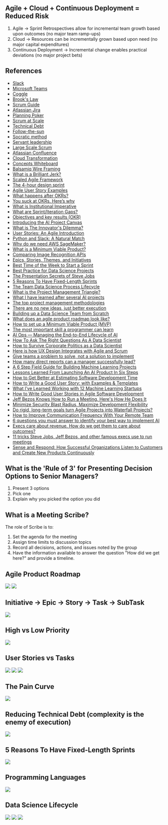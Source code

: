 ## Agile + Cloud + Continuous Deployment = Reduced Risk
1) Agile -> Sprint Retrospectives allow for incremental team growth based upon outcomes (no major team ramp-ups)
2) Cloud -> Resources can be incrementally grown based upon need (no major capital expenditures)
3) Continuous Deployment -> Incremental change enables practical deviations (no major project bets)

## References
* [Slack](https://slack.com/intl/en-ca/)
* [Microsoft Teams](https://en.wikipedia.org/wiki/Microsoft_Teams)
* [Coggle](https://coggle.it)
* [Brook's Law](https://en.wikipedia.org/wiki/Brooks%27s_law)
* [Scrum Guide](https://www.scrumguides.org/index.html)
* [Atlassian Jira](https://www.atlassian.com/software/jira?r=APMT)
* [Planning Poker](https://en.wikipedia.org/wiki/Planning_poker)
* [Scrum at Scale](https://www.scrumatscale.com/scrum-at-scale-guide-read-online/)
* [Technical Debt](https://en.wikipedia.org/wiki/Technical_debt)
* [Follow-the-sun](https://en.wikipedia.org/wiki/Follow-the-sun)
* [Socratic method](https://en.wikipedia.org/wiki/Socratic_method)
* [Servant leadership](https://en.wikipedia.org/wiki/Servant_leadership)
* [Large Scale Scrum](https://less.works)
* [Atlassian Confluence](https://www.atlassian.com/software/confluence)
* [Cloud Transformation](https://www.dynatrace.com/news/blog/what-i-learned-in-my-80-hours-with-singapore-cloud-transformation-leaders/)
* [Concepts Whiteboard](https://concepts.app/en/)
* [Balsamiq Wire Framing](https://balsamiq.com/?gclid=Cj0KCQjwj_XpBRCCARIsAItJiuQfOalumnddzhZm1-dGZt7jCQE7og5dvvzTDXfTgsJzOtnt2jufwQcaAsmOEALw_wcB)
* [What is a Brilliant Jerk?](https://www.inc.com/jim-schleckser/why-netflix-doesn-t-tolerate-brilliant-jerks.html)
* [Scaled Agile Framework](https://www.scaledagileframework.com)
* [The 4-hour design sprint](https://ux.shopify.com/the-4-hour-design-sprint-b05b516cede7)
* [Agile User Story Examples](https://tech.gsa.gov/guides/user_story_example/)
* [What happens after OKRs?](https://medium.com/pminsider/what-happens-after-okrs-2c64a8c27974)
* [You suck at OKRs. Here’s why](https://medium.com/@jboogie/you-suck-at-okrs-heres-why-84e7bf2836d3)
* [What is Institutional Imperative](https://www.allbusiness.com/how-to-avoid-the-institutional-imperative-14597416-1.html)
* [What are Sprint/Iteration Gaps?](https://community.versionone.com/VersionOne/VersionOne_Basics/Common_Questions/What_are_Sprint%2F%2FIteration_Gaps%3F)
* [Objectives and key results (OKR)](https://en.wikipedia.org/wiki/OKR)
* [Introducing the AI Project Canvas](https://towardsdatascience.com/introducing-the-ai-project-canvas-e88e29eb7024)
* [What is The Innovator's Dilemma?](https://en.wikipedia.org/wiki/The_Innovator%27s_Dilemma)
* [User Stories: An Agile Introduction](http://www.agilemodeling.com/artifacts/userStory.htm)
* [Python and Slack: A Natural Match](https://towardsdatascience.com/python-and-slack-a-natural-match-60b136883d4d)
* [Why do we need AWS SageMaker?](https://towardsdatascience.com/why-do-we-need-aws-sagemaker-79bce465f19f)
* [What is a Minimum Viable Product?](https://en.wikipedia.org/wiki/Minimum_viable_product)
* [Comparing Image Recognition APIs](https://www.upwork.com/hiring/data/comparing-image-recognition-apis/)
* [Epics, Stories, Themes, and Initiatives](https://www.atlassian.com/agile/project-management/epics-stories-themes)
* [Best Time of the Week to Start a Sprint](https://www.scrumalliance.org/community/articles/2016/october/best-time-of-the-week-to-start-a-sprint)
* [Best Practice for Data Science Projects](https://towardsdatascience.com/best-practice-for-data-science-projects-d91193fbd0ff)
* [The Presentation Secrets of Steve Jobs](https://www.slideshare.net/cvgallo/the-presentation-secrets-of-steve-jobs-2609477)
* [5 Reasons To Have Fixed-Length Sprints](https://www.knowledgehut.com/blog/agile/5-reasons-to-have-fixed-length-sprints)
* [The Team Data Science Process Lifecycle](https://docs.microsoft.com/en-us/azure/machine-learning/team-data-science-process/overview)
* [What is the Project Management Triangle?](https://en.wikipedia.org/wiki/Project_management_triangle)
* [What I have learned after several AI projects](https://medium.com/predict/what-i-have-learned-after-several-ai-projects-131e345ac5cd)
* [The top project management methodologies](https://monday.com/blog/top-project-management-methodologies/)
* [There are no new ideas, just better execution](https://www.businessinsider.com/there-are-no-new-business-ideas-2012-9)
* [Building up a Data Science Team from Scratch](https://techblog.commercetools.com/building-up-a-data-science-team-from-scratch-7a7b24ba9f2d)
* [What does an agile product roadmap look like?](https://medium.com/@jboogie/what-does-an-agile-product-roadmap-look-like-cf0dbe5be4ef)
* [How to set up a Minimum Viable Product (MVP)](https://medium.com/ideachain/from-a-problem-to-a-well-defined-mvp-in-8-steps-88efa12c1345)
* [The most important skill a programmer can learn](https://www.freecodecamp.org/news/the-most-important-skill-a-programmer-can-learn-9d410c786baf/)
* [AI Ops — Managing the End-to-End Lifecycle of AI](https://medium.com/inside-machine-learning/ai-ops-managing-the-end-to-end-lifecycle-of-ai-3606a59591b0)
* [How To Ask The Right Questions As A Data Scientist](https://towardsdatascience.com/how-to-ask-the-right-questions-as-a-data-scientist-913621907411)
* [How to Survive Corporate Politics as a Data Scientist](https://medium.com/better-programming/how-to-survive-corporate-politics-as-a-data-scientist-ba914fac2471)
* [Here is how UX Design Integrates with Agile and Scrum](https://medium.com/swlh/here-is-how-ux-design-integrates-with-agile-and-scrum-4f3cf8c10e24)
* [Give teams a problem to solve, not a solution to implement](https://blog.usejournal.com/give-teams-a-problem-to-solve-not-a-solution-to-implement-52ad16252716)
* [How many direct reports can a manager successfully lead?](https://wideangle.com/many-direct-reports-can-manager-successfully-lead/)
* [A 6 Step Field Guide for Building Machine Learning Projects](https://towardsdatascience.com/a-6-step-field-guide-for-building-machine-learning-projects-6e4554f6e3a1)
* [Lessons Learned From Launching An AI Product In Six Steps](https://www.forbes.com/sites/forbestechcouncil/2018/06/13/lessons-learned-from-launching-an-ai-product-in-six-steps/#41066a64331e)
* [How to Get Better at Estimating Software Development Time](https://hackernoon.com/barriers-to-effective-software-effort-estimation-and-how-to-avoid-them-4abd39f09f26)
* [How to Write a Good User Story: with Examples & Templates](https://stormotion.io/blog/how-to-write-a-good-user-story-with-examples-templates/)
* [What I’ve Learned Working with 12 Machine Learning Startups](https://towardsdatascience.com/what-ive-learned-working-with-12-machine-learning-startups-a9a3026d2419)
* [How to Write Good User Stories in Agile Software Development](https://blog.easyagile.com/how-to-write-good-user-stories-in-agile-software-development-d4b25356b604)
* [Jeff Bezos Knows How to Run a Meeting. Here's How He Does It](https://www.inc.com/justin-bariso/jeff-bezos-knows-how-to-run-a-meeting-here-are-his-three-simple-rules.html)
* [Minimize Security Blast Radius, Maximize Development Flexibility](https://www.cloudtp.com/doppler/adopting-multi-cloud-strategy/)
* [Do rigid, long-term goals turn Agile Projects into Waterfall Projects?](https://medium.com/@teunhompe/scrum-loves-deadlines-an-end-to-the-holy-debate-3b172b458605)
* [How to Improve Communication Frequency With Your Remote Team](https://medium.com/better-humans/how-to-improve-communication-frequency-with-your-remote-team-a446e15e5bb5)
* [6 questions you must answer to identify your best way to implement AI](https://venturebeat.com/2018/06/14/6-questions-you-must-answer-to-identify-your-best-way-to-implement-ai/)
* [Execs care about revenue. How do we get them to care about outcomes?](https://medium.com/@jboogie/execs-care-about-revenue-how-do-we-get-them-to-care-about-outcomes-5d541a823358)
* [11 tricks Steve Jobs, Jeff Bezos, and other famous execs use to run meetings](https://www.businessinsider.com/steve-jobs-jeff-bezos-meeting-tricks-2014-11)
* [Sense and Respond: How Successful Organizations Listen to Customers and Create New Products Continuously](https://medium.com/@hyung_money/book-review-sense-respond-8810874a67ad)

## What is the 'Rule of 3' for Presenting Decision Options to Senior Managers?
1) Present 3 options
2) Pick one
3) Explain why you picked the option you did

## What is a Meeting Scribe?
The role of Scribe is to:
1) Set the agenda for the meeting
2) Assign time limits to discussion topics
3) Record all decisions, actions, and issues noted by the group
4) Have the information available to answer the question "How did we get here?" and provide a timeline.

## Agile Product Roadmap
![](https://github.com/geoffreylink/Projects/blob/master/05%20Project%20Management/images/AgileProductRoadmap.png)
![](https://github.com/geoffreylink/Projects/blob/master/05%20Project%20Management/images/SCRUMUX.png)

## Initiative -> Epic -> Story -> Task -> SubTask
![](https://github.com/geoffreylink/Projects/blob/master/05%20Project%20Management/images/InitiativeEpicStory.png)

## High vs Low Priority
![](https://github.com/geoffreylink/Projects/blob/master/05%20Project%20Management/images/HighvsLowPriority.png)

## User Stories vs Tasks
![](https://github.com/geoffreylink/Projects/blob/master/05%20Project%20Management/images/UserStoriesvsTasks.jpeg)
![](https://github.com/geoffreylink/Projects/blob/master/05%20Project%20Management/images/UserStoryChecklist.jpeg)
![](https://github.com/geoffreylink/Projects/blob/master/05%20Project%20Management/images/AcceptanceCriteriaChecklist.jpeg)

## The Pain Curve
![](https://github.com/geoffreylink/Projects/blob/master/05%20Project%20Management/images/ThePainCurve.jpg)

## Reducing Technical Debt (complexity is the enemy of execution)
![](https://github.com/geoffreylink/Projects/blob/master/05%20Project%20Management/images/SmallCodebase.png)

## 5 Reasons To Have Fixed-Length Sprints
![](https://github.com/geoffreylink/Projects/blob/master/05%20Project%20Management/images/5ReasonsToHaveFixed-LengthSprints.png)

## Programming Languages
![](https://github.com/geoffreylink/Projects/blob/master/05%20Project%20Management/images/ProgrammingLanguages.png)

## Data Science Lifecycle
![](https://github.com/geoffreylink/Projects/blob/master/05%20Project%20Management/images/DataScienceLifecycle.png)
![](https://github.com/geoffreylink/Projects/blob/master/05%20Project%20Management/images/TypicalMachineLearningProjectWorkflow.png)
![](https://github.com/geoffreylink/Projects/blob/master/05%20Project%20Management/images/BuildTrainDeploy.png)
